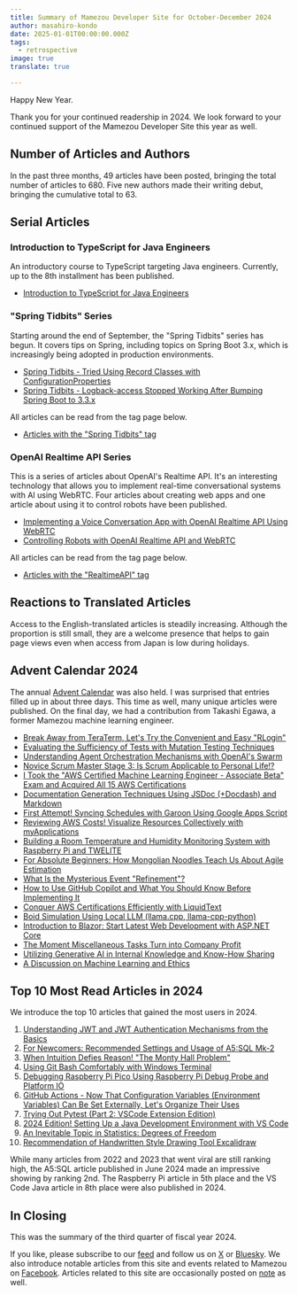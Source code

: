 ```yaml
---
title: Summary of Mamezou Developer Site for October-December 2024
author: masahiro-kondo
date: 2025-01-01T00:00:00.000Z
tags:
  - retrospective
image: true
translate: true

---
```


Happy New Year.

Thank you for your continued readership in 2024. We look forward to your continued support of the Mamezou Developer Site this year as well.

## Number of Articles and Authors

In the past three months, 49 articles have been posted, bringing the total number of articles to 680. Five new authors made their writing debut, bringing the cumulative total to 63.

## Serial Articles

### Introduction to TypeScript for Java Engineers

An introductory course to TypeScript targeting Java engineers. Currently, up to the 8th installment has been published.

- [Introduction to TypeScript for Java Engineers](/frontend/#javaエンジニアが始めるtypescript入門)

### "Spring Tidbits" Series

Starting around the end of September, the "Spring Tidbits" series has begun. It covers tips on Spring, including topics on Spring Boot 3.x, which is increasingly being adopted in production environments.

- [Spring Tidbits - Tried Using Record Classes with ConfigurationProperties](/blogs/2024/10/14/config-properties-with-record/)
- [Spring Tidbits - Logback-access Stopped Working After Bumping Spring Boot to 3.3.x](/blogs/2024/10/18/logback-access-stoped/)

All articles can be read from the tag page below.

- [Articles with the "Spring Tidbits" tag](/tags/springの小話/)

### OpenAI Realtime API Series

This is a series of articles about OpenAI's Realtime API. It's an interesting technology that allows you to implement real-time conversational systems with AI using WebRTC. Four articles about creating web apps and one article about using it to control robots have been published.

- [Implementing a Voice Conversation App with OpenAI Realtime API Using WebRTC](/blogs/2024/12/21/openai-realtime-api-webrtc/)
- [Controlling Robots with OpenAI Realtime API and WebRTC](/robotics/ai/voice-operation/)

All articles can be read from the tag page below.

- [Articles with the "RealtimeAPI" tag](/tags/realtimeapi/)

## Reactions to Translated Articles

Access to the English-translated articles is steadily increasing. Although the proportion is still small, they are a welcome presence that helps to gain page views even when access from Japan is low during holidays.

## Advent Calendar 2024

The annual [Advent Calendar](/events/advent-calendar/2024/) was also held. I was surprised that entries filled up in about three days. This time as well, many unique articles were published. On the final day, we had a contribution from Takashi Egawa, a former Mamezou machine learning engineer.

- [Break Away from TeraTerm, Let's Try the Convenient and Easy "RLogin"](/blogs/2024/12/02/rlogin_introduction/)
- [Evaluating the Sufficiency of Tests with Mutation Testing Techniques](/blogs/2024/12/03/mutation-testing/)
- [Understanding Agent Orchestration Mechanisms with OpenAI's Swarm](/blogs/2024/12/04/openai-swarm-multi-agent-intro)
- [Novice Scrum Master Stage 3: Is Scrum Applicable to Personal Life!?](/blogs/2024/12/05/fledgling-scrum-master-stage3/)
- [I Took the "AWS Certified Machine Learning Engineer - Associate Beta" Exam and Acquired All 15 AWS Certifications](/blogs/2024/12/06/aws-certified-machine-learning-engineer/)
- [Documentation Generation Techniques Using JSDoc (+Docdash) and Markdown](/blogs/2024/12/09/documentation-with-jsdoc/)
- [First Attempt! Syncing Schedules with Garoon Using Google Apps Script](/blogs/2024/12/10/sync-garoon-to-google-calendar/)
- [Reviewing AWS Costs! Visualize Resources Collectively with myApplications](/blogs/2024/12/11/aws-myapplications/)
- [Building a Room Temperature and Humidity Monitoring System with Raspberry Pi and TWELITE](/blogs/2024/12/12/raspberrypi-twelite-temperature-watch/)
- [For Absolute Beginners: How Mongolian Noodles Teach Us About Agile Estimation](/blogs/2024/12/13/agile_estimation/)
- [What Is the Mysterious Event "Refinement"?](/blogs/2024/12/16/scrum-refinement/)
- [How to Use GitHub Copilot and What You Should Know Before Implementing It](/blogs/2024/12/17/github_copilot/)
- [Conquer AWS Certifications Efficiently with LiquidText](/blogs/2024/12/18/liquid_text_aws/)
- [Boid Simulation Using Local LLM (llama.cpp, llama-cpp-python)](/blogs/2024/12/19/ai_boid_simulation/)
- [Introduction to Blazor: Start Latest Web Development with ASP.NET Core](/blogs/2024/12/20/asp-dotnet-core-blazor/)
- [The Moment Miscellaneous Tasks Turn into Company Profit](/blogs/2024/12/23/miscellaneous-work/)
- [Utilizing Generative AI in Internal Knowledge and Know-How Sharing](/blogs/2024/12/24/cosense-with-openai/)
- [A Discussion on Machine Learning and Ethics](/blogs/2024/12/25/machine-learning-and-ethics/)

## Top 10 Most Read Articles in 2024

We introduce the top 10 articles that gained the most users in 2024.

1. [Understanding JWT and JWT Authentication Mechanisms from the Basics](/blogs/2022/12/08/jwt-auth/)
2. [For Newcomers: Recommended Settings and Usage of A5:SQL Mk-2](/blogs/2024/06/08/a5m2_settings/)
3. [When Intuition Defies Reason! "The Monty Hall Problem"](/blogs/2022/07/04/monty-hall-problem/)
4. [Using Git Bash Comfortably with Windows Terminal](/blogs/2023/09/08/windows-terminal-with-git-bash/)
5. [Debugging Raspberry Pi Pico Using Raspberry Pi Debug Probe and Platform IO](/blogs/2024/01/07/raspberry-pi-pico-debug-by-debug-probe/)
6. [GitHub Actions - Now That Configuration Variables (Environment Variables) Can Be Set Externally, Let's Organize Their Uses](/blogs/2023/01/16/github-actions-configuration-variables/)
7. [Trying Out Pytest (Part 2: VSCode Extension Edition)](/blogs/2023/03/05/using-pytest-02/)
8. [2024 Edition! Setting Up a Java Development Environment with VS Code](/blogs/2024/07/18/write-java-with-vscode-2024/)
9. [An Inevitable Topic in Statistics: Degrees of Freedom](/blogs/2022/06/20/degrees-of-freedom/)
10. [Recommendation of Handwritten Style Drawing Tool Excalidraw](/blogs/2023/03/22/use-excalidraw/)

While many articles from 2022 and 2023 that went viral are still ranking high, the A5:SQL article published in June 2024 made an impressive showing by ranking 2nd. The Raspberry Pi article in 5th place and the VS Code Java article in 8th place were also published in 2024.

## In Closing

This was the summary of the third quarter of fiscal year 2024.

If you like, please subscribe to our [feed](/feed/) and follow us on [X](https://x.com/MamezouDev) or [Bluesky](https://bsky.app/profile/mamezoudev.bsky.social). We also introduce notable articles from this site and events related to Mamezou on [Facebook](https://www.facebook.com/mamezou.jp). Articles related to this site are occasionally posted on [note](https://note.com/mamezou_info) as well.
